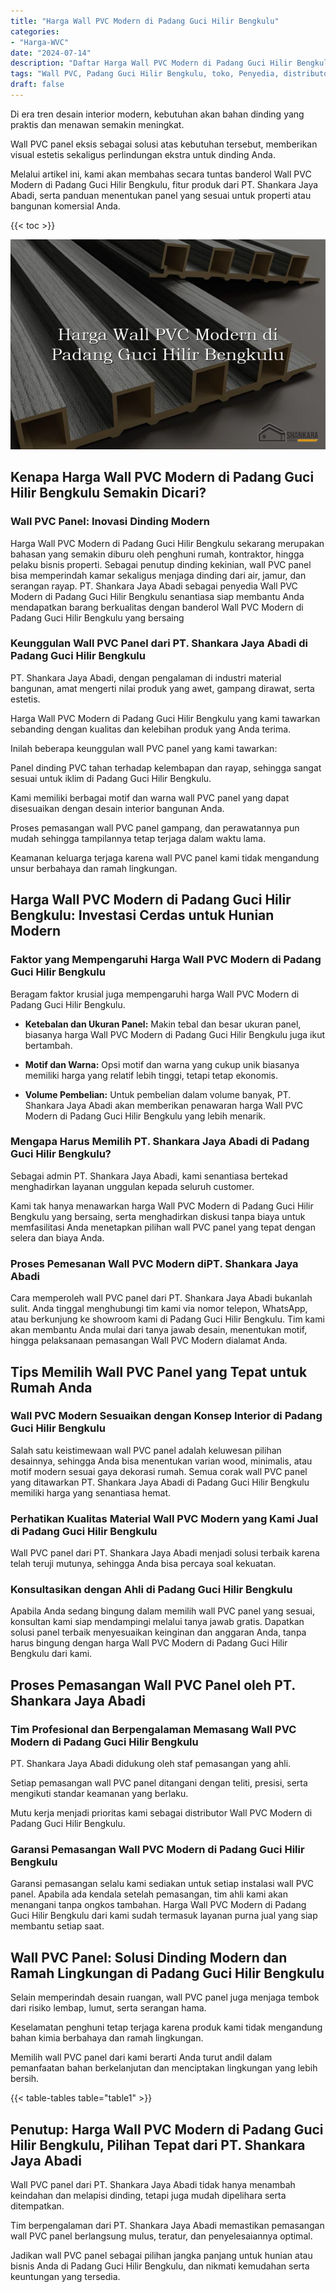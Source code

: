```yaml
---
title: "Harga Wall PVC Modern di Padang Guci Hilir Bengkulu"
categories: 
- "Harga-WVC"
date: "2024-07-14"
description: "Daftar Harga Wall PVC Modern di Padang Guci Hilir Bengkulu bagi tempat tinggal, kantor, dan gerai. Panel terbaik, beragam motif, variasi warna menarik, beserta servis pemasangan dikerjakan oleh teknisi ahli dan kepastian resmi!|Jasa distribusi Wall PVC Modern di Padang Guci Hilir Bengkulu untuk kebutuhan hunian, perkantoran, atau ritel, dengan panel unggulan dan pemasangan oleh teknisi berpengalaman dan jaminan resmi.|Alternatif Wall PVC Modern di Padang Guci Hilir Bengkulu yang andal untuk rumah, perkantoran, dan gerai, dengan material terbaik dan instalasi ditangani oleh tenaga ahli berpengalaman serta jaminan resmi.|Distribusi Wall PVC Modern di Padang Guci Hilir Bengkulu untuk rumah, kantor, dan gerai, dengan panel berkualitas dan instalasi oleh tenaga ahli ahli, lengkap dengan kepastian resmi.}"
tags: "Wall PVC, Padang Guci Hilir Bengkulu, toko, Penyedia, distributor"
draft: false
---
```


Di era tren desain interior modern, kebutuhan akan bahan dinding yang praktis dan menawan semakin meningkat.

Wall PVC panel eksis sebagai solusi atas kebutuhan tersebut, memberikan visual estetis sekaligus perlindungan ekstra untuk dinding Anda.

Melalui artikel ini, kami akan membahas secara tuntas banderol Wall PVC Modern di Padang Guci Hilir Bengkulu, fitur produk dari PT. Shankara Jaya Abadi, serta panduan menentukan panel yang sesuai untuk properti atau bangunan komersial Anda.

{{< toc >}}

![Harga Wall PVC Modern di Padang Guci Hilir Bengkulu](/images/Harga-WVC/Harga-Wall-PVC-Modern-di-Padang-Guci-Hilir-Bengkulu.png)


## Kenapa Harga Wall PVC Modern di Padang Guci Hilir Bengkulu Semakin Dicari?

### Wall PVC Panel: Inovasi Dinding Modern

Harga Wall PVC Modern di Padang Guci Hilir Bengkulu sekarang merupakan bahasan yang semakin diburu oleh penghuni rumah, kontraktor, hingga pelaku bisnis properti. Sebagai penutup dinding kekinian, wall PVC panel bisa memperindah kamar sekaligus menjaga dinding dari air, jamur, dan serangan rayap. PT. Shankara Jaya Abadi sebagai penyedia Wall PVC Modern di Padang Guci Hilir Bengkulu senantiasa siap membantu Anda mendapatkan barang berkualitas dengan banderol Wall PVC Modern di Padang Guci Hilir Bengkulu yang bersaing

### Keunggulan Wall PVC Panel dari PT. Shankara Jaya Abadi di Padang Guci Hilir Bengkulu

PT. Shankara Jaya Abadi, dengan pengalaman di industri material bangunan, amat mengerti nilai produk yang awet, gampang dirawat, serta estetis.

Harga Wall PVC Modern di Padang Guci Hilir Bengkulu yang kami tawarkan sebanding dengan kualitas dan kelebihan produk yang Anda terima.

Inilah beberapa keunggulan wall PVC panel yang kami tawarkan:

Panel dinding PVC tahan terhadap kelembapan dan rayap, sehingga sangat sesuai untuk iklim di Padang Guci Hilir Bengkulu.

Kami memiliki berbagai motif dan warna wall PVC panel yang dapat disesuaikan dengan desain interior bangunan Anda.

Proses pemasangan wall PVC panel gampang, dan perawatannya pun mudah sehingga tampilannya tetap terjaga dalam waktu lama.

Keamanan keluarga terjaga karena wall PVC panel kami tidak mengandung unsur berbahaya dan ramah lingkungan.

## Harga Wall PVC Modern di Padang Guci Hilir Bengkulu: Investasi Cerdas untuk Hunian Modern

### Faktor yang Mempengaruhi Harga Wall PVC Modern di Padang Guci Hilir Bengkulu

Beragam faktor krusial juga mempengaruhi harga Wall PVC Modern di Padang Guci Hilir Bengkulu.

- **Ketebalan dan Ukuran Panel:** Makin tebal dan besar ukuran panel, biasanya harga Wall PVC Modern di Padang Guci Hilir Bengkulu juga ikut bertambah.

- **Motif dan Warna:** Opsi motif dan warna yang cukup unik biasanya memiliki harga yang relatif lebih tinggi, tetapi tetap ekonomis.

- **Volume Pembelian:** Untuk pembelian dalam volume banyak, PT. Shankara Jaya Abadi akan memberikan penawaran harga Wall PVC Modern di Padang Guci Hilir Bengkulu yang lebih menarik.

### Mengapa Harus Memilih PT. Shankara Jaya Abadi di Padang Guci Hilir Bengkulu?

Sebagai admin PT. Shankara Jaya Abadi, kami senantiasa bertekad menghadirkan layanan unggulan kepada seluruh customer.

Kami tak hanya menawarkan harga Wall PVC Modern di Padang Guci Hilir Bengkulu yang bersaing, serta menghadirkan diskusi tanpa biaya untuk memfasilitasi Anda menetapkan pilihan wall PVC panel yang tepat dengan selera dan biaya Anda.

### Proses Pemesanan Wall PVC Modern diPT. Shankara Jaya Abadi

Cara memperoleh wall PVC panel dari PT. Shankara Jaya Abadi bukanlah sulit. Anda tinggal menghubungi tim kami via nomor telepon, WhatsApp, atau berkunjung ke showroom kami di Padang Guci Hilir Bengkulu. Tim kami akan membantu Anda mulai dari tanya jawab desain, menentukan motif, hingga pelaksanaan pemasangan Wall PVC Modern dialamat Anda.

## Tips Memilih Wall PVC Panel yang Tepat untuk Rumah Anda

### Wall PVC Modern Sesuaikan dengan Konsep Interior di Padang Guci Hilir Bengkulu

Salah satu keistimewaan wall PVC panel adalah keluwesan pilihan desainnya, sehingga Anda bisa menentukan varian wood, minimalis, atau motif modern sesuai gaya dekorasi rumah. Semua corak wall PVC panel yang ditawarkan PT. Shankara Jaya Abadi di Padang Guci Hilir Bengkulu memiliki harga yang senantiasa hemat.

### Perhatikan Kualitas Material Wall PVC Modern yang Kami Jual di Padang Guci Hilir Bengkulu

Wall PVC panel dari PT. Shankara Jaya Abadi menjadi solusi terbaik karena telah teruji mutunya, sehingga Anda bisa percaya soal kekuatan.

### Konsultasikan dengan Ahli di Padang Guci Hilir Bengkulu

Apabila Anda sedang bingung dalam memilih wall PVC panel yang sesuai, konsultan kami siap mendampingi melalui tanya jawab gratis. Dapatkan solusi panel terbaik menyesuaikan keinginan dan anggaran Anda, tanpa harus bingung dengan harga Wall PVC Modern di Padang Guci Hilir Bengkulu dari kami.

## Proses Pemasangan Wall PVC Panel oleh PT. Shankara Jaya Abadi

### Tim Profesional dan Berpengalaman Memasang Wall PVC Modern di Padang Guci Hilir Bengkulu

PT. Shankara Jaya Abadi didukung oleh staf pemasangan yang ahli.

Setiap pemasangan wall PVC panel ditangani dengan teliti, presisi, serta mengikuti standar keamanan yang berlaku.

Mutu kerja menjadi prioritas kami sebagai distributor Wall PVC Modern di Padang Guci Hilir Bengkulu.

### Garansi Pemasangan Wall PVC Modern di Padang Guci Hilir Bengkulu

Garansi pemasangan selalu kami sediakan untuk setiap instalasi wall PVC panel. Apabila ada kendala setelah pemasangan, tim ahli kami akan menangani tanpa ongkos tambahan. Harga Wall PVC Modern di Padang Guci Hilir Bengkulu dari kami sudah termasuk layanan purna jual yang siap membantu setiap saat.

## Wall PVC Panel: Solusi Dinding Modern dan Ramah Lingkungan di Padang Guci Hilir Bengkulu

Selain memperindah desain ruangan, wall PVC panel juga menjaga tembok dari risiko lembap, lumut, serta serangan hama.

Keselamatan penghuni tetap terjaga karena produk kami tidak mengandung bahan kimia berbahaya dan ramah lingkungan.

Memilih wall PVC panel dari kami berarti Anda turut andil dalam pemanfaatan bahan berkelanjutan dan menciptakan lingkungan yang lebih bersih.

{{< table-tables table="table1" >}}

## Penutup: Harga Wall PVC Modern di Padang Guci Hilir Bengkulu, Pilihan Tepat dari PT. Shankara Jaya Abadi

Wall PVC panel dari PT. Shankara Jaya Abadi tidak hanya menambah keindahan dan melapisi dinding, tetapi juga mudah dipelihara serta ditempatkan.

Tim berpengalaman dari PT. Shankara Jaya Abadi memastikan pemasangan wall PVC panel berlangsung mulus, teratur, dan penyelesaiannya optimal.

Jadikan wall PVC panel sebagai pilihan jangka panjang untuk hunian atau bisnis Anda di Padang Guci Hilir Bengkulu, dan nikmati kemudahan serta keuntungan yang tersedia.